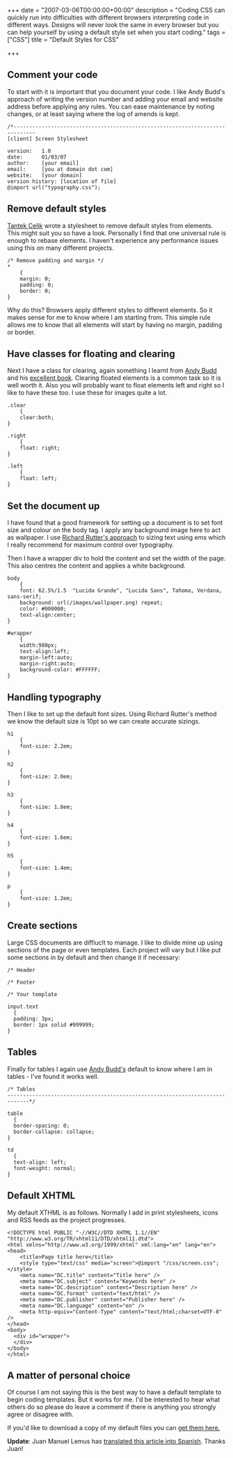 +++
date = "2007-03-06T00:00:00+00:00"
description = "Coding CSS can quickly run into difficulties with different browsers interpreting code in different ways. Designs will never look the same in every browser but you can help yourself by using a default style set when you start coding."
tags = ["CSS"]
title = "Default Styles for CSS"

+++

## Comment your code

To start with it is important that you document your code. I like Andy Budd's approach of writing the version number and adding your email and website address before applying any rules. You can ease maintenance by noting changes, or at least saying where the log of amends is kept. 

    /*----------------------------------------------------------------------------- 
    [client] Screen Stylesheet 

    version:   1.0 
    date:      01/03/07 
    author:    [your email] 
    email:     [you at domain dot com] 
    website:   [your domain] 
    version history: [location of file] 
    @import url("typography.css");

## Remove default styles

[Tantek Celik][1] wrote a stylesheet to remove default styles from elements. This might suit you so have a look. Personally I find that one universal rule is enough to rebase elements. I haven't experience any performance issues using this on many different projects. 

    /* Remove padding and margin */ 
    *  
        { 
        margin: 0; 
        padding: 0; 
        border: 0; 
    }

Why do this? Browsers apply different styles to different elements. So it makes sense for me to know where I am starting from. This simple rule allows me to know that all elements will start by having no margin, padding or border.

## Have classes for floating and clearing

Next I have a class for clearing, again something I learnt from [Andy Budd][2] and his [excellent book][3]. Clearing floated elements is a common task so it is well worth it. Also you will probably want to float elements left and right so I like to have these too. I use these for images quite a lot.  

    .clear 
        { 
        clear:both; 
    } 

    .right 
        { 
        float: right; 
    } 

    .left 
        { 
        float: left; 
    }

## Set the document up

I have found that a good framework for setting up a document is to set font size and colour on the body tag. I apply any background image here to act as wallpaper. I use [Richard Rutter's approach][4] to sizing text using ems which I really recommend for maximum control over typography.

Then I have a wrapper div to hold the content and set the width of the page. This also centres the content and applies a white background. 

    body 
        { 
        font: 62.5%/1.5  "Lucida Grande", "Lucida Sans", Tahoma, Verdana, sans-serif; 
        background: url(/images/wallpaper.png) repeat; 
        color: #000000;     
        text-align:center; 
    } 

    #wrapper 
        {  
        width:980px;  
        text-align:left;   
        margin-left:auto;  
        margin-right:auto;  
        background-color: #FFFFFF; 
    }

## Handling typography

Then I like to set up the default font sizes. Using Richard Rutter's method we know the default size is 10pt so we can create accurate sizings. 

    h1 
        { 
        font-size: 2.2em; 
    } 
         
    h2 
        { 
        font-size: 2.0em;     
    } 
         
    h3 
        { 
        font-size: 1.8em; 
    } 
         
    h4 
        { 
        font-size: 1.6em;     
    } 
         
    h5 
        { 
        font-size: 1.4em;     
    } 
         
    p 
        { 
        font-size: 1.2em;     
    }

## Create sections

Large CSS documents are diffiuclt to manage. I like to divide mine up using sections of the page or even templates. Each project will vary but I like put some sections in by default and then change it if necessary: 

    /* Header 

    /* Footer 

    /* Your template 

    input.text 
      { 
      padding: 3px; 
      border: 1px solid #999999;     
    }

## Tables

Finally for tables I again use [Andy Budd's][2] default to know where I am in tables - I've found it works well. 

    /* Tables  
    -----------------------------------------------------------------------------*/ 

    table 
      {  
      border-spacing: 0; 
      border-collapse: collapse; 
    } 

    td  
      { 
      text-align: left; 
      font-weight: normal; 
    }

## Default XHTML

My default XTHML is as follows. Normally I add in print stylesheets, icons and RSS feeds as the project progresses. 

    <!DOCTYPE html PUBLIC "-//W3C//DTD XHTML 1.1//EN" "http://www.w3.org/TR/xhtml11/DTD/xhtml11.dtd"> 
    <html xmlns="http://www.w3.org/1999/xhtml" xml:lang="en" lang="en"> 
    <head> 
        <title>Page title here</title> 
        <style type="text/css" media="screen">@import "/css/screen.css";</style> 
        <meta name="DC.title" content="Title here" /> 
        <meta name="DC.subject" content="Keywords here" /> 
        <meta name="DC.description" content="Description here" /> 
        <meta name="DC.format" content="text/html" /> 
        <meta name="DC.publisher" content="Publisher here" /> 
        <meta name="DC.language" content="en" /> 
        <meta http-equiv="Content-Type" content="text/html;charset=UTF-8" /> 
    </head> 
    <body> 
      <div id="wrapper"> 
      </div> 
    </body> 
    </html>

## A matter of personal choice

Of course I am not saying this is the best way to have a default template to begin coding templates. But it works for me. I'd be interested to hear what others do so please do leave a comment if there is anything you strongly agree or disagree with. 

If you'd like to download a copy of my default files you can [get them here.][5]

**Update**: Juan Manuel Lemus has [translated this article into Spanish][6]. Thanks Juan!

 [1]: http://tantek.com/log/2004/undohtml.css
 [2]: http://www.andybudd.com/
 [3]: http://www.cssmastery.com/
 [4]: http://clagnut.com/blog/348/
 [5]: https://shapeshed.com/downloads/default_css.zip
 [6]: http://dotpress.wordpress.com/2007/04/04/css-estilos-por-defecto/

